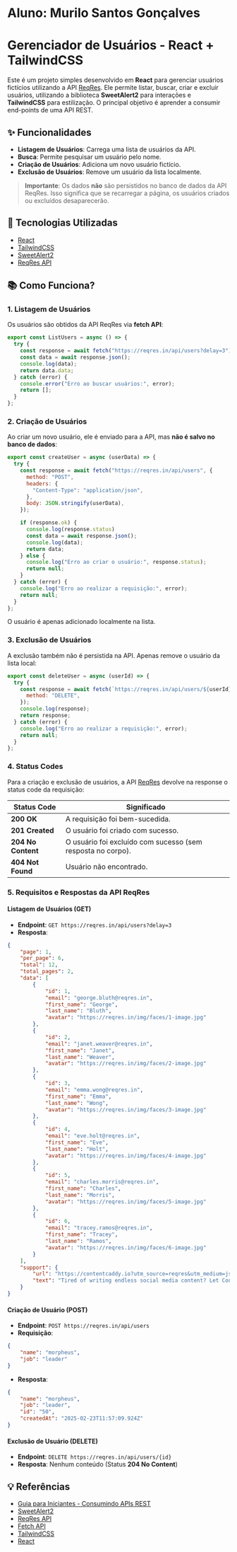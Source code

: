 # Aluno: Murilo Santos Gonçalves
# Gerenciador de Usuários - React + TailwindCSS

Este é um projeto simples desenvolvido em **React** para gerenciar usuários fictícios utilizando a API [ReqRes](https://reqres.in/). Ele permite listar, buscar, criar e excluir usuários, utilizando a biblioteca **SweetAlert2** para interações e **TailwindCSS** para estilização. O principal objetivo é aprender a consumir end-points de uma API REST.

## ✨ Funcionalidades
- **Listagem de Usuários**: Carrega uma lista de usuários da API.
- **Busca**: Permite pesquisar um usuário pelo nome.
- **Criação de Usuários**: Adiciona um novo usuário fictício.
- **Exclusão de Usuários**: Remove um usuário da lista localmente.

> **Importante**: Os dados **não** são persistidos no banco de dados da API ReqRes. Isso significa que se recarregar a página, os usuários criados ou excluídos desaparecerão.

## 🔗 Tecnologias Utilizadas
- [React](https://react.dev/)
- [TailwindCSS](https://tailwindcss.com/)
- [SweetAlert2](https://sweetalert2.github.io/)
- [ReqRes API](https://reqres.in/)

## 📚 Como Funciona?

### 1. Listagem de Usuários
Os usuários são obtidos da API ReqRes via **fetch API**:
```js
export const ListUsers = async () => {
  try {
    const response = await fetch("https://reqres.in/api/users?delay=3");
    const data = await response.json();
    console.log(data);
    return data.data;
  } catch (error) {
    console.error("Erro ao buscar usuários:", error);
    return [];
  }
};
```

### 2. Criação de Usuários
Ao criar um novo usuário, ele é enviado para a API, mas **não é salvo no banco de dados**:
```js
export const createUser = async (userData) => {
  try {
    const response = await fetch("https://reqres.in/api/users", {
      method: "POST",
      headers: {
        "Content-Type": "application/json",
      },
      body: JSON.stringify(userData),
    });

    if (response.ok) {
      console.log(response.status)
      const data = await response.json();
      console.log(data);
      return data;
    } else {
      console.log("Erro ao criar o usuário:", response.status);
      return null;
    }
  } catch (error) {
    console.log("Erro ao realizar a requisição:", error);
    return null;
  }
};
```
O usuário é apenas adicionado localmente na lista.

### 3. Exclusão de Usuários
A exclusão também não é persistida na API. Apenas remove o usuário da lista local:
```js
export const deleteUser = async (userId) => {
  try {
    const response = await fetch(`https://reqres.in/api/users/${userId}`, {
      method: "DELETE",
    });
    console.log(response);
    return response;
  } catch (error) {
    console.log("Erro ao realizar a requisição:", error);
    return null;
  }
};
```

### 4. Status Codes
Para a criação e exclusão de usuários, a API [ReqRes](https://reqres.in/) devolve na response o status code da requisição:

| Status Code | Significado |
|------------|------------|
| **200 OK** | A requisição foi bem-sucedida. |
| **201 Created** | O usuário foi criado com sucesso. |
| **204 No Content** | O usuário foi excluído com sucesso (sem resposta no corpo). |
| **404 Not Found** | Usuário não encontrado. |

### 5. Requisitos e Respostas da API ReqRes

#### Listagem de Usuários (GET)
- **Endpoint**: `GET https://reqres.in/api/users?delay=3`
- **Resposta**:
```json
{
    "page": 1,
    "per_page": 6,
    "total": 12,
    "total_pages": 2,
    "data": [
        {
            "id": 1,
            "email": "george.bluth@reqres.in",
            "first_name": "George",
            "last_name": "Bluth",
            "avatar": "https://reqres.in/img/faces/1-image.jpg"
        },
        {
            "id": 2,
            "email": "janet.weaver@reqres.in",
            "first_name": "Janet",
            "last_name": "Weaver",
            "avatar": "https://reqres.in/img/faces/2-image.jpg"
        },
        {
            "id": 3,
            "email": "emma.wong@reqres.in",
            "first_name": "Emma",
            "last_name": "Wong",
            "avatar": "https://reqres.in/img/faces/3-image.jpg"
        },
        {
            "id": 4,
            "email": "eve.holt@reqres.in",
            "first_name": "Eve",
            "last_name": "Holt",
            "avatar": "https://reqres.in/img/faces/4-image.jpg"
        },
        {
            "id": 5,
            "email": "charles.morris@reqres.in",
            "first_name": "Charles",
            "last_name": "Morris",
            "avatar": "https://reqres.in/img/faces/5-image.jpg"
        },
        {
            "id": 6,
            "email": "tracey.ramos@reqres.in",
            "first_name": "Tracey",
            "last_name": "Ramos",
            "avatar": "https://reqres.in/img/faces/6-image.jpg"
        }
    ],
    "support": {
        "url": "https://contentcaddy.io?utm_source=reqres&utm_medium=json&utm_campaign=referral",
        "text": "Tired of writing endless social media content? Let Content Caddy generate it for you."
    }
}
```

#### Criação de Usuário (POST)
- **Endpoint**: `POST https://reqres.in/api/users`
- **Requisição**:
```json
{
    "name": "morpheus",
    "job": "leader"
}
```
- **Resposta**:
```json
{
    "name": "morpheus",
    "job": "leader",
    "id": "50",
    "createdAt": "2025-02-23T11:57:09.924Z"
}
```

#### Exclusão de Usuário (DELETE)
- **Endpoint**: `DELETE https://reqres.in/api/users/{id}`
- **Resposta**: Nenhum conteúdo (Status **204 No Content**)

## 💡 Referências
- [Guia para Iniciantes - Consumindo APIs REST](https://www.dio.me/articles/guia-para-iniciantes-consumindo-apis-rest)
- [SweetAlert2](https://sweetalert2.github.io/)
- [ReqRes API](https://reqres.in/)
- [Fetch API](https://developer.mozilla.org/en-US/docs/Web/API/Fetch_API)
- [TailwindCSS](https://tailwindcss.com/)
- [React](https://react.dev/)

